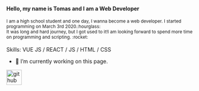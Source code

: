 
#### Hello, my name is Tomas and I am a Web Developer

<sub>
I am a high school student and one day, I wanna become a web developer. I started programming on March 3rd 2020.:hourglass:<br>
It was long and hard journey, but I got used to it!I am looking forward to spend more time on programming and scripting. :rocket:
</sub>
<br>
<br>
Skills: VUE JS / REACT / JS / HTML / CSS

- 🔭 I’m currently working on this page. 


[<img src='https://cdn.jsdelivr.net/npm/simple-icons@3.0.1/icons/github.svg' alt='github' height='40'>](https://github.com/thomasinho537)  

